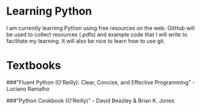 # Learning Python
I am currently learning Python using free resources on the web. GitHub will be used to collect resources (.pdfs) and example code that I will write to facilitate my learning. It will also be nice to learn how to use git. 

# Textbooks
###"Fluent Python (O'Reilly): Clear, Concise, and Effective Programming" - Luciano Ramalho

###"Python Cookbook (O'Reilly)" - David Beazley & Brian K. Jones
